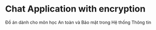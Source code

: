 # Chat Application with encryption

Đồ án dành cho môn học An toàn và Bảo mật trong Hệ thống Thông tin